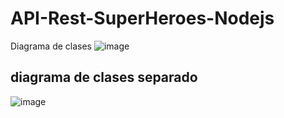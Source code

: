 # API-Rest-SuperHeroes-Nodejs
Diagrama de clases
![image](https://user-images.githubusercontent.com/57459718/134864615-03342a57-d242-477a-99e7-8bd96d2a3592.png)

## diagrama de clases separado
![image](https://user-images.githubusercontent.com/57459718/134864821-bbd05042-c1ba-4cdb-b5b0-480c666d3def.png)
